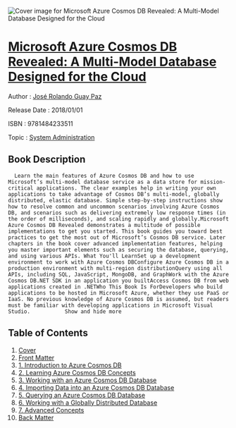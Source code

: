 ![Cover image for Microsoft Azure Cosmos DB Revealed: A Multi-Model Database Designed for the Cloud](https://imgdetail.ebookreading.net/cover/cover/system_admin/EB9781484233511.jpg)

[Microsoft Azure Cosmos DB Revealed: A Multi-Model Database Designed for the Cloud](https://ebookreading.net/view/book/Microsoft+Azure+Cosmos+DB+Revealed%3A+A+Multi-Model+Database+Designed+for+the+Cloud-EB9781484233511_1.html "Microsoft Azure Cosmos DB Revealed: A Multi-Model Database Designed for the Cloud")
====================================================================================================================

Author : [José Rolando Guay Paz](https://ebookreading.net/search/author/Jos%C3%A9+Rolando+Guay+Paz)

Release Date : 2018/01/01

ISBN : 9781484233511

Topic : [System Administration](https://ebookreading.net/search/category/system-administration)

Book Description
-----------------

      Learn the main features of Azure Cosmos DB and how to use Microsoft’s multi-model database service as a data store for mission-critical applications. The clear examples help in writing your own applications to take advantage of Cosmos DB’s multi-model, globally distributed, elastic database. Simple step-by-step instructions show how to resolve common and uncommon scenarios involving Azure Cosmos DB, and scenarios such as delivering extremely low response times (in the order of milliseconds), and scaling rapidly and globally.Microsoft Azure Cosmos DB Revealed demonstrates a multitude of possible implementations to get you started. This book guides you toward best practices to get the most out of Microsoft’s Cosmos DB service. Later chapters in the book cover advanced implementation features, helping you master important elements such as securing the database, querying, and using various APIs. What You'll LearnSet up a development environment to work with Azure Cosmos DBConfigure Azure Cosmos DB in a production environment with multi-region distributionQuery using all APIs, including SQL, JavaScript, MongoDB, and GraphWork with the Azure Cosmos DB.NET SDK in an application you builtAccess Cosmos DB from web applications created in .NETWho This Book Is ForDevelopers who build applications to be hosted in Microsoft Azure, whether they use PaaS or IaaS. No previous knowledge of Azure Cosmos DB is assumed, but readers must be familiar with developing applications in Microsoft Visual Studio.           Show and hide more                
Table of Contents
-----------------

1. [Cover](https://ebookreading.net/view/book/Microsoft+Azure+Cosmos+DB+Revealed%3A+A+Multi-Model+Database+Designed+for+the+Cloud-EB9781484233511_1.html)
1. [Front Matter](https://ebookreading.net/view/book/Microsoft+Azure+Cosmos+DB+Revealed%3A+A+Multi-Model+Database+Designed+for+the+Cloud-EB9781484233511_2.html)
1. [1. Introduction to Azure Cosmos DB](https://ebookreading.net/view/book/Microsoft+Azure+Cosmos+DB+Revealed%3A+A+Multi-Model+Database+Designed+for+the+Cloud-EB9781484233511_3.html)
1. [2. Learning Azure Cosmos DB Concepts](https://ebookreading.net/view/book/Microsoft+Azure+Cosmos+DB+Revealed%3A+A+Multi-Model+Database+Designed+for+the+Cloud-EB9781484233511_4.html)
1. [3. Working with an Azure Cosmos DB Database](https://ebookreading.net/view/book/Microsoft+Azure+Cosmos+DB+Revealed%3A+A+Multi-Model+Database+Designed+for+the+Cloud-EB9781484233511_5.html)
1. [4. Importing Data into an Azure Cosmos DB Database](https://ebookreading.net/view/book/Microsoft+Azure+Cosmos+DB+Revealed%3A+A+Multi-Model+Database+Designed+for+the+Cloud-EB9781484233511_6.html)
1. [5. Querying an Azure Cosmos DB Database](https://ebookreading.net/view/book/Microsoft+Azure+Cosmos+DB+Revealed%3A+A+Multi-Model+Database+Designed+for+the+Cloud-EB9781484233511_7.html)
1. [6. Working with a Globally Distributed Database](https://ebookreading.net/view/book/Microsoft+Azure+Cosmos+DB+Revealed%3A+A+Multi-Model+Database+Designed+for+the+Cloud-EB9781484233511_8.html)
1. [7. Advanced Concepts](https://ebookreading.net/view/book/Microsoft+Azure+Cosmos+DB+Revealed%3A+A+Multi-Model+Database+Designed+for+the+Cloud-EB9781484233511_9.html)
1. [Back Matter](https://ebookreading.net/view/book/Microsoft+Azure+Cosmos+DB+Revealed%3A+A+Multi-Model+Database+Designed+for+the+Cloud-EB9781484233511_10.html)
